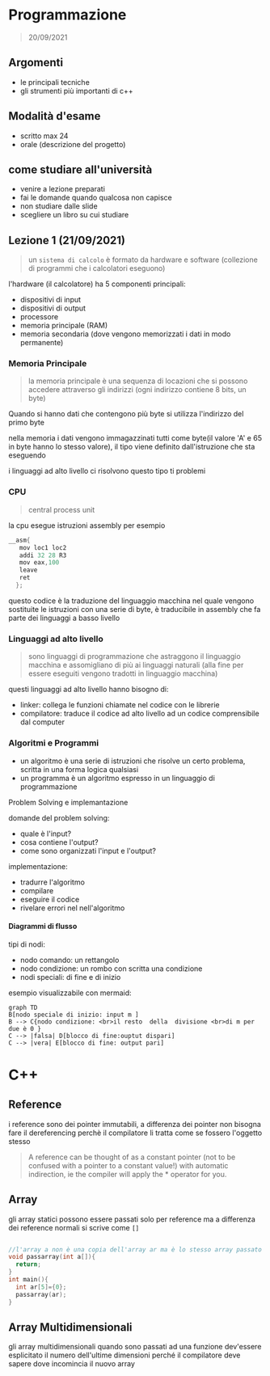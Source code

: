 # Programmazione

> 20/09/2021


## Argomenti 

- le principali tecniche
- gli strumenti più importanti di c++


## Modalità d'esame

- scritto max 24
- orale (descrizione del progetto)


## come studiare all'università

- venire a lezione preparati
- fai le domande quando qualcosa non capisce 
- non studiare dalle slide
- scegliere un libro su cui studiare

## Lezione 1 (21/09/2021)

> un `sistema di calcolo` è formato da hardware e software (collezione di programmi che i calcolatori eseguono)

l'hardware (il calcolatore) ha 5 componenti principali:
- dispositivi di input
- dispositivi di output
- processore
- memoria principale (RAM)
- memoria secondaria (dove vengono memorizzati i dati in modo permanente)

### Memoria Principale

> la memoria principale è una sequenza di locazioni che si possono accedere attraverso gli indirizzi (ogni indirizzo contiene 8 bits, un byte)

Quando si hanno dati che contengono più byte si utilizza l'indirizzo del primo byte

nella memoria i dati vengono immagazzinati tutti come byte(il valore 'A' e 65 in byte hanno lo stesso valore), il tipo viene definito dall'istruzione che sta eseguendo

i linguaggi ad alto livello ci risolvono questo tipo ti problemi


### CPU

> central process unit

la cpu esegue istruzioni assembly per esempio

```c++
__asm{
   mov loc1 loc2
   addi 32 28 R3
   mov eax,100
   leave
   ret
  };
```

questo codice è la traduzione del linguaggio macchina nel quale vengono sostituite le istruzioni con una serie di byte, è traducibile in assembly che fa parte dei linguaggi a basso livello

### Linguaggi ad alto livello

> sono linguaggi di programmazione che astraggono il linguaggio macchina e assomigliano di più ai linguaggi naturali (alla fine per essere eseguiti vengono tradotti in linguaggio macchina)


questi linguaggi ad alto livello hanno bisogno di:
- linker: collega le funzioni chiamate nel codice con le librerie 
- compilatore: traduce il codice ad alto livello ad un codice comprensibile dal computer

### Algoritmi e Programmi

- un algoritmo è una serie di istruzioni che risolve un certo problema, scritta in una forma logica qualsiasi
- un programma è un algoritmo espresso in un linguaggio di programmazione

Problem Solving e implemantazione

domande del problem solving:  
- quale è l'input?
- cosa contiene l'output?
- come sono organizzati l'input e l'output?

implementazione:  
- tradurre l'algoritmo
- compilare
- eseguire il codice
- rivelare errori nel nell'algoritmo


#### Diagrammi di flusso

tipi di nodi:  
- nodo comando: un rettangolo 
- nodo condizione: un rombo con scritta una condizione
- nodi speciali: di fine e di inizio

esempio visualizzabile con mermaid:

```mermaid
graph TD
B[nodo speciale di inizio: input m ]
B --> C{nodo condizione: <br>il resto  della  divisione <br>di m per  due è 0 }
C --> |falsa| D[blocco di fine:ouptut dispari]
C --> |vera| E[blocco di fine: output pari]
```

# C++

## Reference

i reference sono dei pointer immutabili, a differenza dei pointer non bisogna fare il dereferencing perchè il compilatore li tratta come se fossero l'oggetto stesso

> A reference can be thought of as a constant pointer (not to be confused with a pointer to a constant value!) with automatic indirection, ie the compiler will apply the * operator for you.



## Array

gli array statici possono essere passati solo per reference ma a differenza dei reference normali si scrive come `[]`

```c++

//l'array a non è una copia dell'array ar ma è lo stesso array passato per reference
void passarray(int a[]){
  return;
}
int main(){
  int ar[5]={0};
  passarray(ar);
}
```

## Array Multidimensionali

gli array multidimensionali quando sono passati ad una funzione dev'essere esplicitato il numero dell'ultime dimensioni perché il compilatore deve sapere dove incomincia il nuovo array

